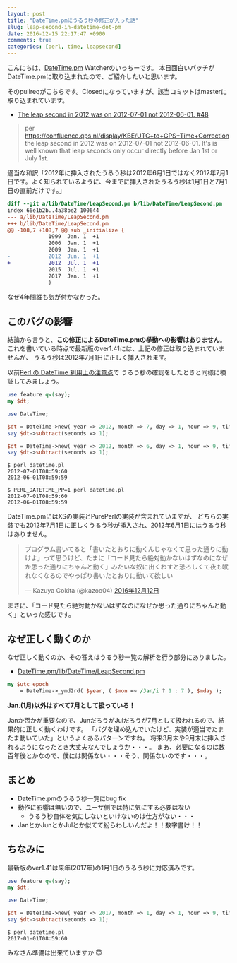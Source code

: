 ```yaml
---
layout: post
title: "DateTime.pmにうるう秒の修正が入った話"
slug: leap-second-in-datetime-dot-pm
date: 2016-12-15 22:17:47 +0900
comments: true
categories: [perl, time, leapsecond]
---
```


こんにちは、[DateTime.pm](https://metacpan.org/pod/DateTime) Watcherのいっちーです。
本日面白いパッチがDateTime.pmに取り込まれたので、ご紹介したいと思います。

<!-- More -->

そのpullreqがこちらです。Closedになっていますが、該当コミットはmasterに取り込まれています。

- [The leap second in 2012 was on 2012-07-01 not 2012-06-01. #48](https://github.com/houseabsolute/DateTime.pm/pull/48)

> per https://confluence.qps.nl/display/KBE/UTC+to+GPS+Time+Correction the leap second in 2012 was on 2012-07-01 not 2012-06-01. It's is well known that leap seconds only occur directly before Jan 1st or July 1st.

適当な和訳「2012年に挿入されたうるう秒は2012年6月1日ではなく2012年7月1日です。よく知られているように、今までに挿入されたうるう秒は1月1日と7月1日の直前だけです。」

``` diff
diff --git a/lib/DateTime/LeapSecond.pm b/lib/DateTime/LeapSecond.pm
index 66e1b2b..4a38be2 100644
--- a/lib/DateTime/LeapSecond.pm
+++ b/lib/DateTime/LeapSecond.pm
@@ -108,7 +108,7 @@ sub _initialize {
             1999  Jan. 1  +1
             2006  Jan. 1  +1
             2009  Jan. 1  +1
-            2012  Jun. 1  +1
+            2012  Jul. 1  +1
             2015  Jul. 1  +1
             2017  Jan. 1  +1
             )
```

なぜ4年間誰も気が付かなかった。


## このバグの影響

結論から言うと、**この修正によるDateTime.pmの挙動への影響はありません**。
これを書いている時点で最新版のver1.41には、上記の修正は取り込まれていませんが、
うるう秒は2012年7月1日に正しく挿入されます。

以前[Perl の DateTime 利用上の注意点](//shogo82148.github.io/blog/2015/12/09/perl-datetime/)で
うるう秒の確認をしたときと同様に検証してみましょう。

``` perl
use feature qw(say);
my $dt;

use DateTime;

$dt = DateTime->new( year => 2012, month => 7, day => 1, hour => 9, time_zone => 'Asia/Tokyo' );
say $dt->subtract(seconds => 1);

$dt = DateTime->new( year => 2012, month => 6, day => 1, hour => 9, time_zone => 'Asia/Tokyo' );
say $dt->subtract(seconds => 1);
```

``` plain
$ perl datetime.pl
2012-07-01T08:59:60
2012-06-01T08:59:59

$ PERL_DATETIME_PP=1 perl datetime.pl
2012-07-01T08:59:60
2012-06-01T08:59:59
```

DateTime.pmにはXSの実装とPurePerlの実装が含まれていますが、
どちらの実装でも2012年7月1日に正しくうるう秒が挿入され、2012年6月1日にはうるう秒はありません。


<blockquote class="twitter-tweet" data-lang="ja"><p lang="ja" dir="ltr">プログラム書いてると「書いたとおりに動くんじゃなくて思った通りに動けよ」って思うけど、たまに「コード見たら絶対動かないはずなのになぜか思った通りにちゃんと動く」みたいな奴に出くわすと恐ろしくて夜も眠れなくなるのでやっぱり書いたとおりに動いて欲しい</p>&mdash; Kazuya Gokita (@kazoo04) <a href="https://twitter.com/kazoo04/status/808195587518578688?ref_src=twsrc%5Etfw">2016年12月12日</a></blockquote>
<script async src="https://platform.twitter.com/widgets.js" charset="utf-8"></script>


まさに、「コード見たら絶対動かないはずなのになぜか思った通りにちゃんと動く」といった感じです。


## なぜ正しく動くのか

なぜ正しく動くのか、その答えはうるう秒一覧の解析を行う部分にありました。

- [DateTime.pm/lib/DateTime/LeapSecond.pm](https://github.com/houseabsolute/DateTime.pm/blob/ff0e3780ea1c841eb17a0245f5f8061cf10c28d3/lib/DateTime/LeapSecond.pm#L40-L41)

``` perl
my $utc_epoch
    = DateTime->_ymd2rd( $year, ( $mon =~ /Jan/i ? 1 : 7 ), $mday );
```

**Jan.(1月)以外はすべて7月として扱っている！**

Janか否かが重要なので、JunだろうがJulだろうが7月として扱われるので、結果的に正しく動くわけです。
「バグを埋め込んでいたけど、実装が適当でたまたま動いていた」というよくあるパターンですね。
将来3月末や9月末に挿入されるようになったとき大丈夫なんでしょうか・・・。
まあ、必要になるのは数百年後とかなので、僕には関係ない・・・そう、関係ないのです・・・。


## まとめ

- DateTime.pmのうるう秒一覧にbug fix
- 動作に影響は無いので、ユーザ側では特に気にする必要はない
  - うるう秒自体を気にしないといけないのは仕方がない・・・
- JanとかJunとかJulとか似てて紛らわしいんだよ！！数字書け！！


## ちなみに

最新版のver1.41は来年(2017年)の1月1日のうるう秒に対応済みです。

``` perl
use feature qw(say);
my $dt;

use DateTime;

$dt = DateTime->new( year => 2017, month => 1, day => 1, hour => 9, time_zone => 'Asia/Tokyo' );
say $dt->subtract(seconds => 1);
```

``` plain
$ perl datetime.pl
2017-01-01T08:59:60
```

みなさん準備は出来ていますか 😇
